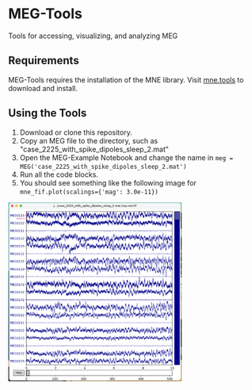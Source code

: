 # MEG-Tools
Tools for accessing, visualizing, and analyzing MEG 

## Requirements
MEG-Tools requires the installation of the MNE library. Visit [mne.tools](https://mne.tools) to download and install.

## Using the Tools
1. Download or clone this repository.
2. Copy an MEG file to the directory, such as "case_2225_with_spike_dipoles_sleep_2.mat"
3. Open the MEG-Example Notebook and change the name in `meg = MEG('case_2225_with_spike_dipoles_sleep_2.mat')`
4. Run all the code blocks.
5. You should see something like the following image for `mne_fif.plot(scalings={'mag': 3.0e-11})`
<img src="images/MEG-Pop-Up.png" width="350">

